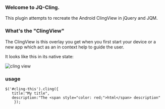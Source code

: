 ### Welcome to JQ-Cling.
This plugin attempts to recreate the Android ClingView in jQuery and JQM.

### What's the "ClingView"
The ClingView is this overlay you get when you first start your device or a new app which act as an in context help to guide the user.

It looks like this in its native state:

![cling view](http://i.stack.imgur.com/1FUCi.png)

### usage

```
$('#cling-this').cling({
   title:"My title",
   description:"The <span style="color: red;">html</span> description"
    });
```